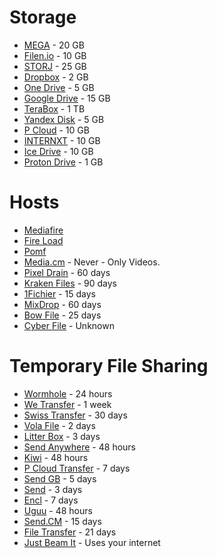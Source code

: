 # Storage

- [MEGA](https://mega.nz/) - 20 GB
- [Filen.io](https://filen.io/) - 10 GB
- [STORJ](https://www.storj.io/) - 25 GB
- [Dropbox](https://www.dropbox.com/) - 2 GB
- [One Drive](https://onedrive.live.com/) - 5 GB
- [Google Drive](https://drive.google.com/) - 15 GB
- [TeraBox](https://www.terabox.com/) - 1 TB
- [Yandex Disk](https://disk.yandex.com/) - 5 GB
- [P Cloud](https://www.pcloud.com/) - 10 GB
- [INTERNXT](https://internxt.com/) - 10 GB
- [Ice Drive](https://icedrive.net/) - 10 GB
- [Proton Drive](https://proton.me/drive) - 1 GB

# Hosts

- [Mediafire](https://www.mediafire.com/)
- [Fire Load](https://www.fireload.com/)
- [Pomf](https://pomf.lain.la/)
- [Media.cm](https://media.cm/) - Never - Only Videos.
- [Pixel Drain](https://pixeldrain.com/) - 60 days
- [Kraken Files](https://krakenfiles.com/) - 90 days
- [1Fichier](https://1fichier.com/) - 15 days
- [MixDrop](https://mixdrop.co/) - 60 days
- [Bow File](https://bowfile.com/) - 25 days
- [Cyber File](https://cyberfile.me/) - Unknown

# Temporary File Sharing

- [Wormhole](https://wormhole.app/) - 24 hours
- [We Transfer](https://wetransfer.com/) - 1 week
- [Swiss Transfer](https://www.swisstransfer.com/en-gb) - 30 days
- [Vola File](https://volafile.org/) - 2 days
- [Litter Box](https://litterbox.catbox.moe/) - 3 days
- [Send Anywhere](https://send-anywhere.com/) - 48 hours
- [Kiwi](https://file.kiwi/) - 48 hours
- [P Cloud Transfer](https://transfer.pcloud.com/) - 7 days
- [Send GB](https://www.sendgb.com/en/) - 5 days
- [Send](https://send.vis.ee/) - 3 days
- [Encl](https://encl.io/) - 7 days
- [Uguu](https://uguu.se/) - 48 hours
- [Send.CM](https://send.cm/) - 15 days
- [File Transfer](https://filetransfer.io/) - 21 days
- [Just Beam It](https://justbeamit.com/) - Uses your internet
